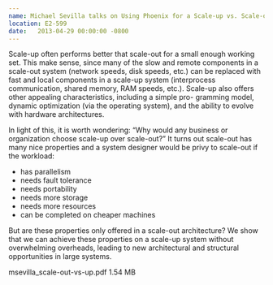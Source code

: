 ```yaml
---
name: Michael Sevilla talks on Using Phoenix for a Scale-up vs. Scale-out Comparison
location: E2-599
date:   2013-04-29 00:00:00 -0800
---
```

Scale-up often performs better that scale-out for a small enough working set.
This make sense, since many of the slow and remote components in a scale-out
system (network speeds, disk speeds, etc.) can be replaced with fast and local
components in a scale-up system (interprocess communication, shared memory,
RAM speeds, etc.). Scale-up also offers other appealing characteristics,
including a simple pro- gramming model, dynamic optimization (via the operating
system), and the ability to evolve with hardware architectures.

In light of this, it is worth wondering: “Why would any business or organization
choose scale-up over scale-out?” It turns out scale-out has many nice properties
and a system designer would be privy to scale-out if the workload:

- has parallelism
- needs fault tolerance
- needs portability
- needs more storage
- needs more resources
- can be completed on cheaper machines

But are these properties only offered in a scale-out architecture? We show that
we can achieve these properties on a scale-up system without overwhelming
overheads, leading to new architectural and structural opportunities in large
systems.

msevilla_scale-out-vs-up.pdf	1.54 MB
